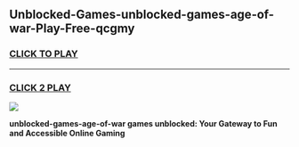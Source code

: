 
## Unblocked-Games-unblocked-games-age-of-war-Play-Free-qcgmy
<h3>
<a href="https://premium76.site?title=unblocked-games-age-of-war&ref=15A">CLICK TO PLAY</a></h3>
<hr>

<h3>
<a href="https://premium76.site?title=unblocked-games-age-of-war&ref=15A">CLICK 2 PLAY</a>
  
</h3>

<a href="https://premium76.site?title=unblocked-games-age-of-war&ref=15A"><img src="https://clearcache.store/games.png"></a>


**unblocked-games-age-of-war games unblocked: Your Gateway to Fun and Accessible Online Gaming**
